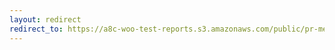 ```yaml
---
layout: redirect
redirect_to: https://a8c-woo-test-reports.s3.amazonaws.com/public/pr-merge/38302/e2e/index.html
---
```

